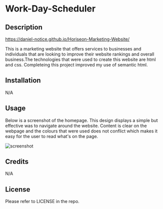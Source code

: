 # Work-Day-Scheduler

## Description

https://daniel-notice.github.io/Horiseon-Marketing-Website/

This is a marketing website that offers services to businesses and individuals that are looking to improve their website rankings and overall business.The technologies that were used to create this website are html and css. Completeing this project improved my use of semantic html.

## Installation

N/A

## Usage

Below is a screenshot of the homepage. This design displays a simple but effective was to navigate around the website. Content is clear on the webpage and the colours that were used does not conflict which makes it easy for the user to read what's on the page.

![screenshot](https://github.com/Daniel-Notice/Horiseon-Marketing-Website/assets/144740252/9bedb81b-0804-4697-a729-c4006fdc2f6b)


## Credits

N/A

## License

Please refer to LICENSE in the repo.

